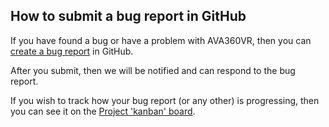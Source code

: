 ## How to submit a bug report in GitHub

If you have found a bug or have a problem with AVA360VR, then you can [create a bug report](https://github.com/BigSoftVideo/AVA360VR-beta-testing/issues/new?assignees=ArturKovacs%2C+skandilocks&labels=bug+%3Abug%3A&template=bug_report.md&title=%5BBUG%5D+) in GitHub.

After you submit, then we will be notified and can respond to the bug report.

If you wish to track how your bug report (or any other) is progressing, then you can see it on the [Project 'kanban' board](https://github.com/BigSoftVideo/AVA360VR-beta-testing/projects/1).